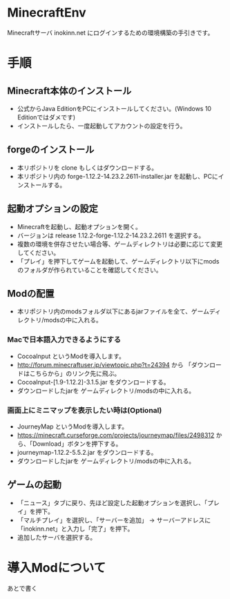 # MinecraftEnv
Minecraftサーバ inokinn.net にログインするための環境構築の手引きです。

# 手順

## Minecraft本体のインストール
- 公式からJava EditionをPCにインストールしてください。(Windows 10 Editionではダメです)
- インストールしたら、一度起動してアカウントの設定を行う。

## forgeのインストール
- 本リポジトリを clone もしくはダウンロードする。
- 本リポジトリ内の forge-1.12.2-14.23.2.2611-installer.jar を起動し、PCにインストールする。

## 起動オプションの設定
- Minecraftを起動し、起動オプションを開く。
- バージョンは release 1.12.2-forge-1.12.2-14.23.2.2611 を選択する。
- 複数の環境を併存させたい場合等、ゲームディレクトリは必要に応じて変更してください。
- 「プレイ」を押下してゲームを起動して、ゲームディレクトリ以下にmodsのフォルダが作られていることを確認してください。

## Modの配置
- 本リポジトリ内のmodsフォルダ以下にあるjarファイルを全て、ゲームディレクトリ/modsの中に入れる。

### Macで日本語入力できるようにする
- CocoaInput というModを導入します。
- http://forum.minecraftuser.jp/viewtopic.php?t=24394 から 「ダウンロードはこちらから」のリンク先に飛ぶ。
- CocoaInput-[1.9-1.12.2]-3.1.5.jar をダウンロードする。
- ダウンロードしたjarを ゲームディレクトリ/modsの中に入れる。

### 画面上にミニマップを表示したい時は(Optional)
- JourneyMap というModを導入します。
- https://minecraft.curseforge.com/projects/journeymap/files/2498312 から、「Download」ボタンを押下する。
- journeymap-1.12.2-5.5.2.jar をダウンロードする。
- ダウンロードしたjarを ゲームディレクトリ/modsの中に入れる。

## ゲームの起動
- 「ニュース」タブに戻り、先ほど設定した起動オプションを選択し、「プレイ」を押下。
- 「マルチプレイ」を選択し、「サーバーを追加」 -> サーバーアドレスに「inokinn.net」と入力し「完了」を押下。
- 追加したサーバを選択する。

# 導入Modについて
あとで書く
